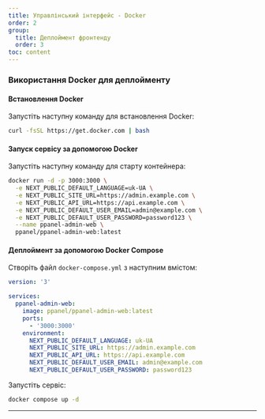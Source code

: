 ```yaml
---
title: Управлінський інтерфейс - Docker
order: 2
group: 
  title: Деплоймент фронтенду
  order: 3
toc: content
---
```


### Використання Docker для деплойменту

#### Встановлення Docker

Запустіть наступну команду для встановлення Docker:

```bash
curl -fsSL https://get.docker.com | bash
```

#### Запуск сервісу за допомогою Docker

Запустіть наступну команду для старту контейнера:

```bash
docker run -d -p 3000:3000 \
  -e NEXT_PUBLIC_DEFAULT_LANGUAGE=uk-UA \
  -e NEXT_PUBLIC_SITE_URL=https://admin.example.com \
  -e NEXT_PUBLIC_API_URL=https://api.example.com \
  -e NEXT_PUBLIC_DEFAULT_USER_EMAIL=admin@example.com \
  -e NEXT_PUBLIC_DEFAULT_USER_PASSWORD=password123 \
  --name ppanel-admin-web \
  ppanel/ppanel-admin-web:latest
```

#### Деплоймент за допомогою Docker Compose

Створіть файл `docker-compose.yml` з наступним вмістом:

```yaml
version: '3'

services:
  ppanel-admin-web:
    image: ppanel/ppanel-admin-web:latest
    ports:
      - '3000:3000'
    environment:
      NEXT_PUBLIC_DEFAULT_LANGUAGE: uk-UA
      NEXT_PUBLIC_SITE_URL: https://admin.example.com
      NEXT_PUBLIC_API_URL: https://api.example.com
      NEXT_PUBLIC_DEFAULT_USER_EMAIL: admin@example.com
      NEXT_PUBLIC_DEFAULT_USER_PASSWORD: password123
```

Запустіть сервіс:

```bash
docker compose up -d
```

---


